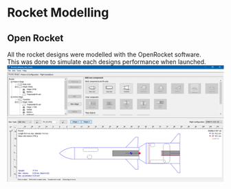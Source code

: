 # Rocket Modelling
## Open Rocket
All the rocket designs were modelled with the OpenRocket software.    
This was done to simulate each designs performance when launched.   
![alt text](/Rocket%20Modelling/openrocket_demo.PNG "OpenRocket Interface")